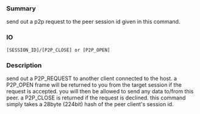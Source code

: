 ### Summary ###

send out a p2p request to the peer session id given in this command.

### IO ###

```[SESSION_ID]/[P2P_CLOSE] or [P2P_OPEN]```

### Description ###

send out a P2P_REQUEST to another client connected to the host. a P2P_OPEN frame will be returned to you from the target session if the request is accepted. you will then be allowed to send any data to/from this peer. a P2P_CLOSE is returned if the request is declined. this command simply takes a 28byte (224bit) hash of the peer client's session id.